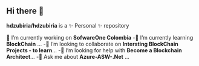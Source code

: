 ## Hi there 👋


**hdzubiria/hdzubiria** is a ✨ Personal ✨ repository 

 🔭 I’m currently working on **SofwareOne Colombia**
-🌱 I’m currently learning **BlockChain** ...
-👯 I’m looking to collaborate on **Intersting BlockChain Projects - to learn**...
-🤔 I’m looking for help with **Become a Blockchain Architect**...
-💬 Ask me about **Azure-ASW-.Net** ...

<!-- 
-📫 How to reach me: ...
-😄 Pronouns: ...
-⚡ Fun fact: ...
 -->

